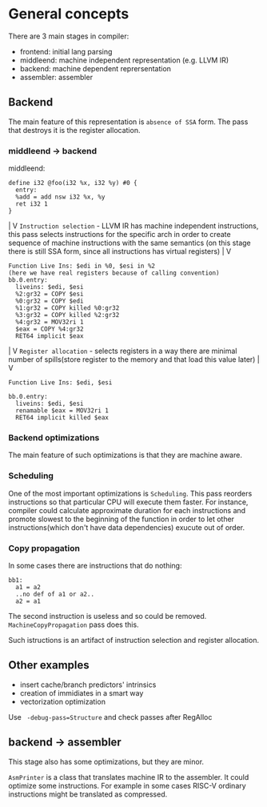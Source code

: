 # General concepts
There are 3 main stages in compiler:
- frontend: initial lang parsing
- middleend: machine independent representation (e.g. LLVM IR)
- backend: machine dependent reprersentation
- assembler: assembler

## Backend
The main feature of this representation is `absence of SSA` form.
The pass that destroys it is the register allocation.

### middleend -> backend
middleend:
```
define i32 @foo(i32 %x, i32 %y) #0 {
  entry:
  %add = add nsw i32 %x, %y
  ret i32 1
}
```
|
V
`Instruction selection` - LLVM IR has machine independent instructions, this pass selects instructions for the specific arch in order to create sequence of machine instructions with the same semantics (on this stage there is still SSA form, since all instructions has virtual registers)
|
V
```
Function Live Ins: $edi in %0, $esi in %2 
(here we have real registers because of calling convention)
bb.0.entry:
  liveins: $edi, $esi
  %2:gr32 = COPY $esi
  %0:gr32 = COPY $edi
  %1:gr32 = COPY killed %0:gr32
  %3:gr32 = COPY killed %2:gr32
  %4:gr32 = MOV32ri 1
  $eax = COPY %4:gr32
  RET64 implicit $eax
```
|
V
`Register allocation` - selects registers in a way there are minimal number of spills(store register to the memory and that load this value later)
|
V
```
Function Live Ins: $edi, $esi

bb.0.entry:
  liveins: $edi, $esi
  renamable $eax = MOV32ri 1
  RET64 implicit killed $eax
```

### Backend optimizations
The main feature of such optimizations is that they are machine aware.

### Scheduling
One of the most important optimizations is `Scheduling`.
This pass reorders instructions so that particular CPU will execute them faster.
For instance, compiler could calculate approximate duration for each instructions and promote slowest to the beginning of the function in order to let other instructions(which don't have data dependencies) exucute out of order.

### Copy propagation
In some cases there are instructions that do nothing:
```
bb1:
  a1 = a2
  ..no def of a1 or a2..
  a2 = a1
```
The second instruction is useless and so could be removed.
`MachineCopyPropagation` pass does this.

Such istructions is an artifact of instruction selection and register allocation.

## Other examples
- insert cache/branch predictors' intrinsics
- creation of immidiates in a smart way
- vectorization optimization

Use ` -debug-pass=Structure` and check passes after RegAlloc

## backend -> assembler
This stage also has some optimizations, but they are minor.

`AsmPrinter` is a class that translates machine IR to the assembler.
It could optimize some instructions.
For example in some cases RISC-V ordinary instructions might be translated as compressed.